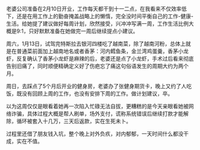 
老婆公司准备在2月10日开业，工作每天都干到十一二点，在我看来不仅效率低下，还是在用工作上的勤奋掩盖战略上的懒惰，完全没时间平衡自己的工作-健康-生活。给她提了建议做好每周计划，欣然接受，兴冲冲写满一周，工作生活比例大概是9:1，只好默默准备在她做完一周后继续提点小建议。

周六，1月13日，试驾完特斯拉去银河四楼吃了越南菜，除了越南河粉，总体上就是在普通菜前面加上越南地名或者香茅：河内鳕鱼条，金兰湾鸡蛋羹，香茅小龙虾，反复确认了香茅小龙虾是麻辣的后，老婆还是点了小龙虾，手术过后看来彻底告别旧痛了，同时顺便精确定义好了伤疤忘了痛这句俗语发生的周期大约为两个月。

周日，去踩点了5个月后开业的健身房，老婆办了张健身期货卡，晚上又约了人吃饭，既没有回顾上周的工作，也没有安排下周的工作。做计划建议，卒。

以为这周仅仅是眼看着她再一次陷入忙碌无法自拔，更糟糕的是今天亲眼看她被网络诈骗，具体过程大概是帮人刷单，场外支付，谎称系统错误后继续打款才能解除，循环被套入十几万，三天后返款，实在生死未卜。

过程里还借了朋友钱入坑，整个晚上对外负疚，对内郁郁，一天时间什么都没干成，实在不值。
